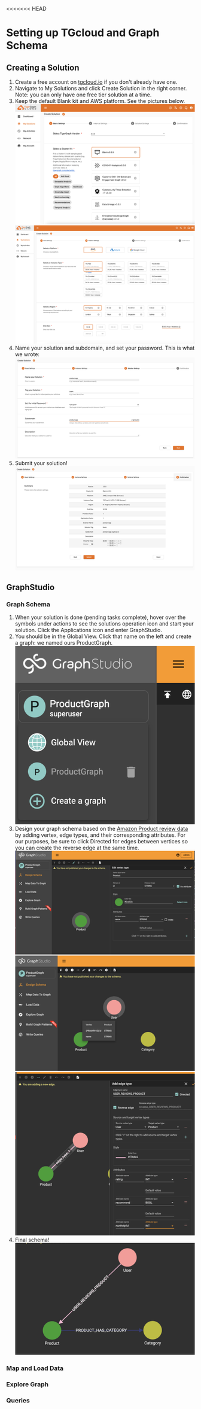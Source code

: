 <<<<<<< HEAD
# Setting up TGcloud and Graph Schema

## Creating a Solution
1. Create a free account on [tgcloud.io](https://tgcloud.io/) if you don't already have one. 
2. Navigate to My Solutions and click Create Solution in the right corner. Note: you can only have one free tier solution at a time. 
3. Keep the default Blank kit and AWS platform. See the pictures below. 
![Blank kit](img/tgcloud1.png)
![Default Settings](img/tgcloud2.png)
4. Name your solution and subdomain, and set your password. This is what we wrote:
![Name Solution](img/tgcloud3.png)
5. Submit your solution!
![Submit Solution](img/tgcloud4.png)

## GraphStudio 
### Graph Schema 
1. When your solution is done (pending tasks complete), hover over the symbols under actions to see the solutions operation icon and start your solution. Click the Applications icon and enter GraphStudio.
2. You should be in the Global View. Click that name on the left and create a graph: we named ours ProductGraph. 
![Submit Solution](img/graphstudio1.png)
3. Design your graph schema based on the [Amazon Product review data]() by adding vertex, edge types, and their corresponding attributes. For our purposes, be sure to click Directed for edges between vertices so you can create the reverse edge at the same time. 
![Submit Solution](img/graphstudio2.png)
![Submit Solution](img/graphstudio3.png)
![Submit Solution](img/graphstudio4.png)
4. Final schema!
![Submit Solution](img/graphstudio5.png)

### Map and Load Data

### Explore Graph

### Queries